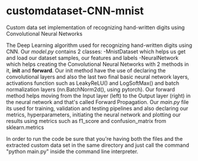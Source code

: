 # customdataset-CNN-mnist
Custom data set implementation of recognizing hand-written digits using Convolutional Neural Networks

The Deep Learning algorithm used for recognizing hand-written digits using CNN. Our _model.py_ contains 2 classes:
  -MnistDataset which helps us get and load our dataset samples, our features and labels
  -NeuralNetwork which helps creating the Convolutional Neural Networks with 2 methods in it, ____init____ and __forward__. Our init method have the use of declaring the convolutional layers and also the last two final basic neural network layers, activations function such as LeakyReLU() and LogSoftMax() and batch normalization layers (nn.BatchNorm2d(), using pytorch). Our forward method helps moving from the Input layer (left) to the Output layer (right) in the neural network and that's called Forward Propagation.
Our _main.py_ file its used for training, validation and testing pipelines and also declaring our metrics, hyperparameters, initiating the neural network and plotting our results using metrics such as f1_score and confusion_matrix from sklearn.metrics

In order to run the code be sure that you're having both the files and the extracted custom data set in the same directory and just call the command "python main.py" inside the command line interpreter.
